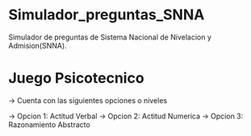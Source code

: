 # Simulador_preguntas_SNNA
Simulador de preguntas de Sistema Nacional de Nivelacion y Admision(SNNA).

# Juego Psicotecnico

-> Cuenta con las siguientes opciones o niveles

-> Opcion 1: Actitud Verbal
-> Opcion 2: Actitud Numerica
-> Opcion 3: Razonamiento Abstracto
